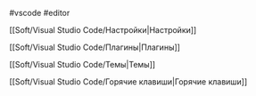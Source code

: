 #vscode #editor

[[Soft/Visual Studio Code/Настройки|Настройки]]

[[Soft/Visual Studio Code/Плагины|Плагины]]

[[Soft/Visual Studio Code/Темы|Темы]]

[[Soft/Visual Studio Code/Горячие клавиши|Горячие клавиши]]

